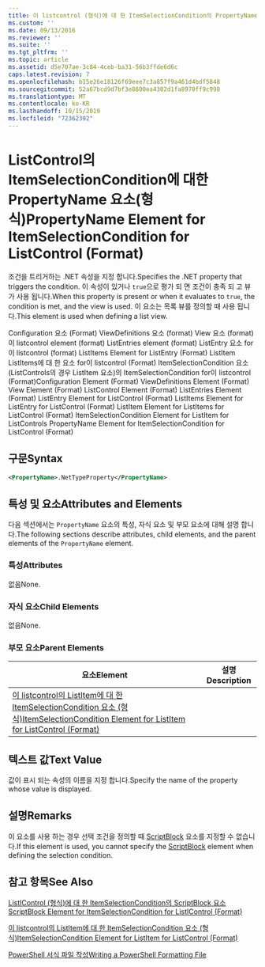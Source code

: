 ```yaml
---
title: 이 listcontrol (형식)에 대 한 ItemSelectionCondition의 PropertyName 요소 | Microsoft Docs
ms.custom: ''
ms.date: 09/13/2016
ms.reviewer: ''
ms.suite: ''
ms.tgt_pltfrm: ''
ms.topic: article
ms.assetid: d5e707ae-3c84-4ceb-ba31-56b3ffde6d6c
caps.latest.revision: 7
ms.openlocfilehash: b15e26e18126f69eee7c3a857f9a461d4bdf5848
ms.sourcegitcommit: 52a67bcd9d7bf3e8600ea4302d1fa8970ff9c998
ms.translationtype: MT
ms.contentlocale: ko-KR
ms.lasthandoff: 10/15/2019
ms.locfileid: "72362392"
---
```

# <a name="propertyname-element-for-itemselectioncondition-for-listcontrol-format"></a><span data-ttu-id="852b0-102">ListControl의 ItemSelectionCondition에 대한 PropertyName 요소(형식)</span><span class="sxs-lookup"><span data-stu-id="852b0-102">PropertyName Element for ItemSelectionCondition for ListControl (Format)</span></span>

<span data-ttu-id="852b0-103">조건을 트리거하는 .NET 속성을 지정 합니다.</span><span class="sxs-lookup"><span data-stu-id="852b0-103">Specifies the .NET property that triggers the condition.</span></span> <span data-ttu-id="852b0-104">이 속성이 있거나 `true`으로 평가 되 면 조건이 충족 되 고 뷰가 사용 됩니다.</span><span class="sxs-lookup"><span data-stu-id="852b0-104">When this property is present or when it evaluates to `true`, the condition is met, and the view is used.</span></span> <span data-ttu-id="852b0-105">이 요소는 목록 뷰를 정의할 때 사용 됩니다.</span><span class="sxs-lookup"><span data-stu-id="852b0-105">This element is used when defining a list view.</span></span>

<span data-ttu-id="852b0-106">Configuration 요소 (Format) ViewDefinitions 요소 (format) View 요소 (format)이 listcontrol element (format) ListEntries element (format) ListEntry 요소 for이 listcontrol (format) ListItems Element for ListEntry (Format) ListItem ListItems에 대 한 요소 for이 listcontrol (Format) ItemSelectionCondition 요소 (ListControls의 경우 ListItem 요소)의 ItemSelectionCondition for이 listcontrol (Format)</span><span class="sxs-lookup"><span data-stu-id="852b0-106">Configuration Element (Format) ViewDefinitions Element (Format) View Element (Format) ListControl Element (Format) ListEntries Element (Format) ListEntry Element for ListControl (Format) ListItems Element for ListEntry for ListControl (Format) ListItem Element for ListItems for ListControl (Format) ItemSelectionCondition Element for ListItem for ListControls PropertyName Element for ItemSelectionCondition for ListControl (Format)</span></span>

## <a name="syntax"></a><span data-ttu-id="852b0-107">구문</span><span class="sxs-lookup"><span data-stu-id="852b0-107">Syntax</span></span>

```xml
<PropertyName>.NetTypeProperty</PropertyName>
```

## <a name="attributes-and-elements"></a><span data-ttu-id="852b0-108">특성 및 요소</span><span class="sxs-lookup"><span data-stu-id="852b0-108">Attributes and Elements</span></span>

<span data-ttu-id="852b0-109">다음 섹션에서는 `PropertyName` 요소의 특성, 자식 요소 및 부모 요소에 대해 설명 합니다.</span><span class="sxs-lookup"><span data-stu-id="852b0-109">The following sections describe attributes, child elements, and the parent elements of the `PropertyName` element.</span></span>

### <a name="attributes"></a><span data-ttu-id="852b0-110">특성</span><span class="sxs-lookup"><span data-stu-id="852b0-110">Attributes</span></span>

<span data-ttu-id="852b0-111">없음</span><span class="sxs-lookup"><span data-stu-id="852b0-111">None.</span></span>

### <a name="child-elements"></a><span data-ttu-id="852b0-112">자식 요소</span><span class="sxs-lookup"><span data-stu-id="852b0-112">Child Elements</span></span>

<span data-ttu-id="852b0-113">없음</span><span class="sxs-lookup"><span data-stu-id="852b0-113">None.</span></span>

### <a name="parent-elements"></a><span data-ttu-id="852b0-114">부모 요소</span><span class="sxs-lookup"><span data-stu-id="852b0-114">Parent Elements</span></span>

|<span data-ttu-id="852b0-115">요소</span><span class="sxs-lookup"><span data-stu-id="852b0-115">Element</span></span>|<span data-ttu-id="852b0-116">설명</span><span class="sxs-lookup"><span data-stu-id="852b0-116">Description</span></span>|
|-------------|-----------------|
|[<span data-ttu-id="852b0-117">이 listcontrol의 ListItem에 대 한 ItemSelectionCondition 요소 (형식)</span><span class="sxs-lookup"><span data-stu-id="852b0-117">ItemSelectionCondition Element for ListItem for ListControl (Format)</span></span>](./itemselectioncondition-element-for-listitem-for-listcontrol-format.md)||

## <a name="text-value"></a><span data-ttu-id="852b0-118">텍스트 값</span><span class="sxs-lookup"><span data-stu-id="852b0-118">Text Value</span></span>

<span data-ttu-id="852b0-119">값이 표시 되는 속성의 이름을 지정 합니다.</span><span class="sxs-lookup"><span data-stu-id="852b0-119">Specify the name of the property whose value is displayed.</span></span>

## <a name="remarks"></a><span data-ttu-id="852b0-120">설명</span><span class="sxs-lookup"><span data-stu-id="852b0-120">Remarks</span></span>

<span data-ttu-id="852b0-121">이 요소를 사용 하는 경우 선택 조건을 정의할 때 [ScriptBlock](./scriptblock-element-for-itemselectioncondition-for-listcontrol-format.md) 요소를 지정할 수 없습니다.</span><span class="sxs-lookup"><span data-stu-id="852b0-121">If this element is used, you cannot specify the [ScriptBlock](./scriptblock-element-for-itemselectioncondition-for-listcontrol-format.md) element when defining the selection condition.</span></span>

## <a name="see-also"></a><span data-ttu-id="852b0-122">참고 항목</span><span class="sxs-lookup"><span data-stu-id="852b0-122">See Also</span></span>

[<span data-ttu-id="852b0-123">ListIControl (형식)에 대 한 ItemSelectionCondition의 ScriptBlock 요소</span><span class="sxs-lookup"><span data-stu-id="852b0-123">ScriptBlock Element for ItemSelectionCondition for ListIControl (Format)</span></span>](./scriptblock-element-for-itemselectioncondition-for-listcontrol-format.md)

[<span data-ttu-id="852b0-124">이 listcontrol의 ListItem에 대 한 ItemSelectionCondition 요소 (형식)</span><span class="sxs-lookup"><span data-stu-id="852b0-124">ItemSelectionCondition Element for ListItem for ListControl (Format)</span></span>](./itemselectioncondition-element-for-listitem-for-listcontrol-format.md)

[<span data-ttu-id="852b0-125">PowerShell 서식 파일 작성</span><span class="sxs-lookup"><span data-stu-id="852b0-125">Writing a PowerShell Formatting File</span></span>](./writing-a-powershell-formatting-file.md)
